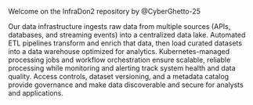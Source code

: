 Welcome on the InfraDon2 repository by @CyberGhetto-25

Our data infrastructure ingests raw data from multiple sources (APIs, databases, and streaming events) into a centralized data lake. Automated ETL pipelines transform and enrich that data, then load curated datasets into a data warehouse optimized for analytics. Kubernetes-managed processing jobs and workflow orchestration ensure scalable, reliable processing while monitoring and alerting track system health and data quality. Access controls, dataset versioning, and a metadata catalog provide governance and make data discoverable and secure for analysts and applications.
